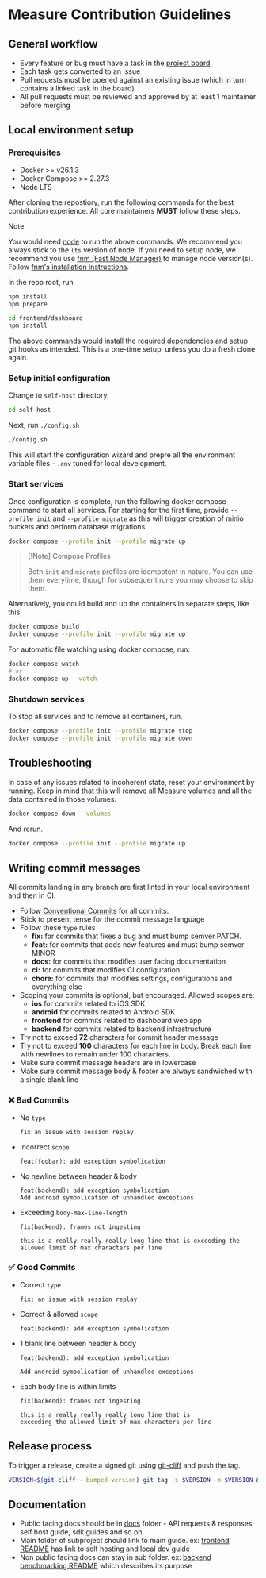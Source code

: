 # Measure Contribution Guidelines

## General workflow

- Every feature or bug must have a task in the [project board](https://github.com/orgs/measure-sh/projects/5)
- Each task gets converted to an issue
- Pull requests must be opened against an existing issue (which in turn contains a linked task in the board)
- All pull requests must be reviewed and approved by at least 1 maintainer before merging

## Local environment setup

### Prerequisites

- Docker >= v26.1.3
- Docker Compose >= 2.27.3
- Node LTS

After cloning the repostiory, run the following commands for the best contribution experience. All core maintainers **MUST** follow these steps.

> [!Note]
>
> You would need [node](https://nodejs.org/) to run the above commands. We recommend you always stick to the `lts` version of node.
> If you need to setup node, we recommend you use [fnm (Fast Node Manager)](https://github.com/Schniz/fnm) to manage node version(s). Follow [fnm's installation instructions](https://github.com/Schniz/fnm?tab=readme-ov-file#installation).

In the repo root, run

```sh
npm install
npm prepare

cd frontend/dashboard
npm install
```

The above commands would install the required dependencies and setup git hooks as intended. This is a one-time setup, unless you do a fresh clone again.

### Setup initial configuration

Change to `self-host` directory.

```sh
cd self-host
```

Next, run `./config.sh`

```sh
./config.sh
```

This will start the configuration wizard and prepre all the environment variable files - `.env` tuned for local development.

### Start services

Once configuration is complete, run the following docker compose command to start all services. For starting for the first time, provide `--profile init` and `--profile migrate` as this will trigger creation of minio buckets and perform database migrations.

```sh
docker compose --profile init --profile migrate up
```

> [!Note] Compose Profiles
> 
> Both `init` and `migrate` profiles are idempotent in nature. You can use them everytime, though for subsequent runs you may choose to skip them.

Alternatively, you could build and up the containers in separate steps, like this.

```sh
docker compose build
docker compose --profile init --profile migrate up
```

For automatic file watching using docker compose, run:

```sh
docker compose watch
# or
docker compose up --watch
```

### Shutdown services

To stop all services and to remove all containers, run.

```sh
docker compose --profile init --profile migrate stop
docker compose --profile init --profile migrate down
```

## Troubleshooting

In case of any issues related to incoherent state, reset your environment by running. Keep in mind that this will remove all Measure volumes and all the data contained in those volumes.

```sh
docker compose down --volumes
```

And rerun.

```sh
docker compose --profile init --profile migrate up
```

## Writing commit messages

All commits landing in any branch are first linted in your local environment and then in CI.

- Follow [Conventional Commits](https://www.conventionalcommits.org/en/v1.0.0/) for all commits.
- Stick to present tense for the commit message language
- Follow these `type` rules
  - **fix:** for commits that fixes a bug and must bump semver PATCH.
  - **feat:** for commits that adds new features and must bump semver MINOR
  - **docs:** for commits that modifies user facing documentation
  - **ci:** for commits that modifies CI configuration
  - **chore:** for commits that modifies settings, configurations and everything else
- Scoping your commits is optional, but encouraged. Allowed scopes are:
  - **ios** for commits related to iOS SDK
  - **android** for commits related to Android SDK
  - **frontend** for commits related to dashboard web app
  - **backend** for commits related to backend infrastructure
- Try not to exceed **72** characters for commit header message
- Try not to exceed **100** characters for each line in body. Break each line with newlines to remain under 100 characters.
- Make sure commit message headers are in lowercase
- Make sure commit message body & footer are always sandwiched with a single blank line

### ❌ Bad Commits

- No `type`

  ```
  fix an issue with session replay
  ```

- Incorrect `scope`

  ```
  feat(foobar): add exception symbolication
  ```

- No newline between header & body

  ```
  feat(backend): add exception symbolication
  Add android symbolication of unhandled exceptions
  ```

- Exceeding `body-max-line-length`

  ```
  fix(backend): frames not ingesting

  this is a really really really long line that is exceeding the allowed limit of max characters per line
  ```

### ✅ Good Commits

- Correct `type`

  ```
  fix: an issue with session replay
  ```

- Correct & allowed `scope`

  ```
  feat(backend): add exception symbolication
  ```

- 1 blank line between header & body

  ```
  feat(backend): add exception symbolication

  Add android symbolication of unhandled exceptions
  ```

- Each body line is within limits

  ```
  fix(backend): frames not ingesting

  this is a really really really long line that is
  exceeding the allowed limit of max characters per line
  ```

## Release process

To trigger a release, create a signed git using [git-cliff](https://git-cliff.org/) and push the tag.

```sh
VERSION=$(git cliff --bumped-version) git tag -s $VERSION -m $VERSION && git push origin $VERSION
```

## Documentation
- Public facing docs should be in [docs](../README.md) folder - API requests & responses, self host guide, sdk guides and so on
- Main folder of subproject should link to main guide. ex: [frontend README](../../frontend/README.md) has link to self hosting and local dev guide
- Non public facing docs can stay in sub folder. ex: [backend benchmarking README](../../backend/benchmarking/README.md) which describes its purpose